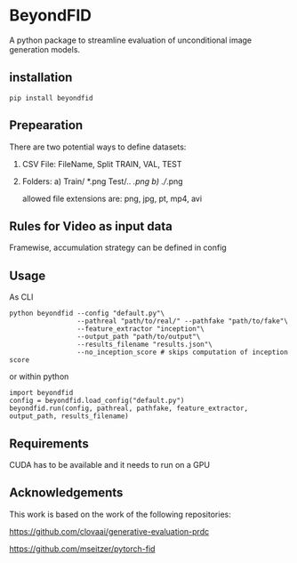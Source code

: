 # BeyondFID
A python package to streamline evaluation of unconditional image generation models. 

## installation 

    pip install beyondfid

## Prepearation 
There are two potential ways to define datasets:  

1. CSV File:
    FileName, Split
    TRAIN, VAL, TEST

2. Folders:
    a) Train/
          *.png
       Test/..
          *.png
    b) ./*.png 

    allowed file extensions are: png, jpg, pt, mp4, avi

## Rules for Video as input data

Framewise, accumulation strategy can be defined in config


## Usage 

As CLI 

    python beyondfid --config "default.py"\
                     --pathreal "path/to/real/" --pathfake "path/to/fake"\ 
                     --feature_extractor "inception"\
                     --output_path "path/to/output"\
                     --results_filename "results.json"\
                     --no_inception_score # skips computation of inception score

or within python 

    import beyondfid
    config = beyondfid.load_config("default.py")
    beyondfid.run(config, pathreal, pathfake, feature_extractor, output_path, results_filename)

## Requirements 

CUDA has to be available and it needs to run on a GPU 

## Acknowledgements 
This work is based on the work of the following repositories:


https://github.com/clovaai/generative-evaluation-prdc

https://github.com/mseitzer/pytorch-fid

